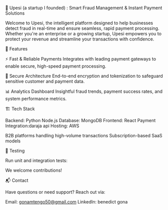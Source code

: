 

 🚀 Upesi (a startup I founded) : Smart Fraud Management & Instant Payment Solutions

Welcome to Upesi, the intelligent platform designed to help businesses detect fraud in real-time and ensure seamless, rapid payment processing. Whether you're an enterprise or a growing startup, Upesi empowers you to protect your revenue and streamline your transactions with confidence.



 📌 Features


 ⚡ Fast & Reliable Payments
  Integrates with leading payment gateways to enable secure, high-speed payment processing.

 🔐 Secure Architecture
  End-to-end encryption and tokenization to safeguard sensitive customer and payment data.

 📊 Analytics Dashboard
  Insightful fraud trends, payment success rates, and system performance metrics.



 🏗️ Tech Stack

Backend: Python  Node.js 
Database: MongoDB
Frontend: React 
Payment Integration:daraja api
Hosting: AWS 

 B2B platforms handling high-volume transactions
 Subscription-based SaaS models

 🧪 Testing

Run unit and integration tests:


We welcome contributions!

 📬 Contact

Have questions or need support? Reach out via:

 Email: gonamtengo50@gmail.com
LinkedIn: benedict gona



